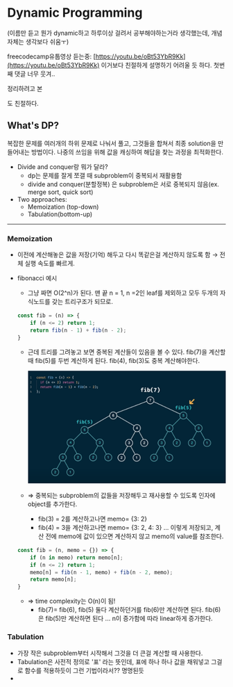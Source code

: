 # Dynamic Programming

(이름만 듣고 뭔가 dynamic하고 하루이상 걸려서 공부해야하는거라 생각했는데, 개념자체는 생각보다 쉬움ㅜ)

freecodecamp유툽영상 듣는중:  [https://youtu.be/oBt53YbR9Kk](https://youtu.be/oBt53YbR9Kk)   이거보다 친절하게 설명하기 어려울 듯 하다. 첫번째 댓글 너무 웃겨..

정리하려고 본 

[이 글]: https://jarednielsen.com/dynamic-programming-memoization-tabulation/(https://jarednielsen.com/dynamic-programming-memoization-tabulation/)

도 친절하다.

## What's DP?

복잡한 문제를 여러개의 하위 문제로 나눠서 풀고, 그것들을 합쳐서 최종 solution을 만들어내는 방법이다. 나중의 쓰임을 위해 값을 캐싱하여 해답을 찾는 과정을 최적화한다.

- Divide and conquer랑 뭐가 달라?
    - dp는 문제를 잘게 쪼갤 때 subproblem이 중복되서 재활용함
    - divide and conquer(분할정복) 은 subproblem은 서로 중복되지 않음(ex. merge sort, quick sort)
- Two approaches:
    - Memoization (top-down)
    - Tabulation(bottom-up)

---

### Memoization

- 이전에 계산해놓은 값을 저장(기억) 해두고 다시 똑같은걸 계산하지 않도록 함 → 전체 실행 속도를 빠르게.
- fibonacci 예시
    - 그냥 짜면 O(2^n)가 된다.  맨 끝 n = 1, n =2인 leaf를 제외하고 모두 두개의 자식노드를 갖는 트리구조가 되므로.

    ```jsx
    const fib = (n) => {
    	if (n <= 2) return 1;
    	return fib(n - 1) + fib(n - 2);
    }
    ```

    - 근데 트리를 그려놓고 보면 중복된 계산들이 있음을 볼 수 있다. fib(7)을 계산할 때 fib(5)를 두번 계산하게 된다. fib(4), fib(3)도 중복 계산해야한다.

        ![Dynamic%20Programming%20d5148e8bc3094001b083b67b1a4f23bf/Untitled.png](Dynamic%20Programming%20d5148e8bc3094001b083b67b1a4f23bf/Untitled.png)

    - ⇒ 중복되는 subproblem의 값들을 저장해두고 재사용할 수 있도록 인자에 object를 추가한다.
        - fib(3) = 2를 계산하고나면 memo= {3: 2}
        - fib(4) = 3을 계산하고나면 memo= {3: 2, 4: 3} ... 이렇게 저장되고, 계산 전에 memo에 값이 있으면 계산하지 않고 memo의 value를 참조한다.

    ```jsx
    const fib = (n, memo = {}) => {
    	if (n in memo) return memo[n];
    	if (n <= 2) return 1;
    	memo[n] = fib(n - 1, memo) + fib(n - 2, memo);
    	return memo[n];
    }
    ```

    - ⇒ time complexity는 O(n)이 됨!
        - fib(7)= fib(6), fib(5) 둘다 계산하던거를 fib(6)만 계산하면 된다. fib(6)은 fib(5)만 계산하면 된다 ...  n이 증가함에 따라 linear하게 증가한다.

### Tabulation

- 가장 작은 subproblem부터 시작해서 그것을 더 큰걸 계산할 때 사용한다.
- Tabulation은 사전적 정의로 '표' 라는 뜻인데, 표에 하나 하나 값을 채워넣고 그걸로 함수를 적용하듯이 그런 기법이라서?? 명명된듯
-